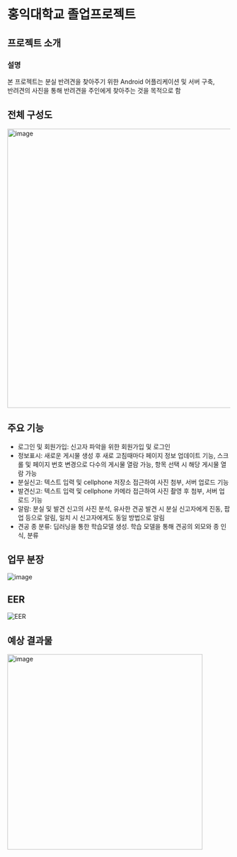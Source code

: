 # 홍익대학교 졸업프로젝트

## 프로젝트 소개

### 설명
본 프로젝트는 분실 반려견을 찾아주기 위한 Android 어플리케이션 및 서버 구축, </br>
반려견의 사진을 통해 반려견을 주인에게 찾아주는 것을 목적으로 함


## 전체 구성도
<img width="630" alt="image" src="https://user-images.githubusercontent.com/62103218/139622839-5a687f0c-58ff-4a66-95c8-83fc1a1f31cb.png">

## 주요 기능
- 로그인 및 회원가입: 신고자 파악을 위한 회원가입 및 로그인</br>
- 정보표시: 새로운 게시물 생성 후 새로 고침때마다 페이지 정보 업데이트 기능, 스크롤 및 페이지 번호 변경으로 다수의 게시물 열람 가능, 항목 선택 시 해당 게시물 열람 가능</br>
- 분실신고: 텍스트 입력 및 cellphone 저장소 접근하여 사진 첨부, 서버 업로드 기능</br>
- 발견신고: 텍스트 입력 및 cellphone 카메라 접근하여 사진 촬영 후 첨부, 서버 업로드 기능</br>
- 알람: 분실 및 발견 신고의 사진 분석, 유사한 견공 발견 시 분실 신고자에게 진동, 팝업 등으로 알림, 일치 시 신고자에게도 동일 방법으로 알림</br>
- 견공 종 분류: 딥러닝을 통한 학습모델 생성. 학습 모델을 통해 견공의 외모와 종 인식, 분류</br>

## 업무 분장
![image](https://user-images.githubusercontent.com/62103218/139622785-022b66b6-4655-417d-bba4-b4203aba79c9.png)

## EER
![EER](https://user-images.githubusercontent.com/62103218/139622698-781f1d10-3603-4778-97d1-0eb52f9c5a1f.png)

## 예상 결과물
<img width="441" alt="image" src="https://user-images.githubusercontent.com/62103218/139623071-52b9b585-2a1c-4318-a8f0-61648856e6b1.png">

